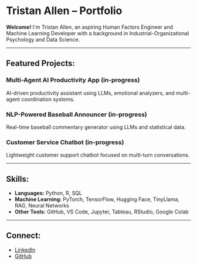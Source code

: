 # Tristan Allen – Portfolio

**Welcome!**
I'm Tristan Allen, an aspiring Human Factors Engineer and Machine Learning Developer with a background in Industrial-Organizational Psychology and Data Science.

---

## Featured Projects:
### **Multi-Agent AI Productivity App (in-progress)**
AI-driven productivity assistant using LLMs, emotional analyzers, and multi-agent coordination systems.

### **NLP-Powered Baseball Announcer (in-progress)**
Real-time baseball commentary generator using LLMs and statistical data.

### **Customer Service Chatbot (in-progress)**
Lightweight customer support chatbot focused on multi-turn conversations.

---

## Skills:
- **Languages:** Python, R, SQL
- **Machine Learning:** PyTorch, TensorFlow, Hugging Face, TinyLlama, RAG, Neural Networks
- **Other Tools:** GitHub, VS Code, Jupyter, Tableau, RStudio, Google Colab

---

## Connect:
- [LinkedIn](https://www.linkedin.com/in/tristantravus)
- [GitHub](https://github.com/TristanTA)
